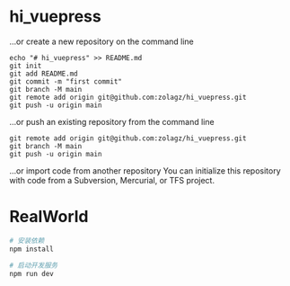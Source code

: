 # hi_vuepress


…or create a new repository on the command line

```
echo "# hi_vuepress" >> README.md
git init
git add README.md
git commit -m "first commit"
git branch -M main
git remote add origin git@github.com:zolagz/hi_vuepress.git
git push -u origin main
```
…or push an existing repository from the command line

```
git remote add origin git@github.com:zolagz/hi_vuepress.git
git branch -M main
git push -u origin main

```
…or import code from another repository
You can initialize this repository with code from a Subversion, Mercurial, or TFS project.



# RealWorld

```sh
# 安装依赖
npm install

# 启动开发服务
npm run dev
```



